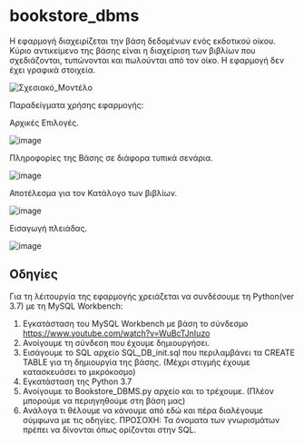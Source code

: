 # bookstore_dbms

Η εφαρμογή διαχειρίζεται την βάση δεδομένων ενός εκδοτικού οίκου. Κύριο αντικείμενο της βάσης είναι η διαχείριση των βιβλίων που σχεδιάζονται, τυπώνονται και πωλούνται από τον οίκο. 
Η εφαρμογή δεν έχει γραφικά στοιχεία.

![Σχεσιακό_Μοντέλο](https://user-images.githubusercontent.com/100244277/233828786-b51be91e-9b45-4c7a-b80e-07ac3ceac7a0.png)

Παραδείγματα χρήσης εφαρμογής:

Αρχικές Επιλογές.

![image](https://user-images.githubusercontent.com/100244277/233828828-c5b2ce7d-6ce3-4580-a716-385d2fef5804.png)

Πληροφορίες της Βάσης σε διάφορα τυπικά σενάρια.

![image](https://user-images.githubusercontent.com/100244277/233828838-04486eda-acc2-483c-a4b5-53f9c063cdd1.png)

Αποτέλεσμα για τον Κατάλογο των βιβλίων.

![image](https://user-images.githubusercontent.com/100244277/233828906-cdbfacfc-f9aa-43ff-b54d-82ff9af5c988.png)

Εισαγωγή πλειάδας.

![image](https://user-images.githubusercontent.com/100244277/233828910-c7efb308-40e7-4fa7-961a-015083393bbd.png)


## Οδηγίες

Για τη λέιτουργία της εφαρμογής χρειάζεται να συνδέσουμε τη Python(ver 3.7) με τη MySQL Workbench:
1.	Εγκατάσταση του MySQL Workbench με βάση το σύνδεσμο https://www.youtube.com/watch?v=WuBcTJnIuzo
2.	Ανοίγουμε τη σύνδεση που έχουμε δημιουργήσει.
3.	Εισάγουμε το SQL αρχείο SQL_DB_init.sql που περιλαμβάνει τα CREATE TABLE για τη δημιουργία της βάσης.
(Μέχρι στιγμής έχουμε κατασκευάσει το μικρόκοσμο)
4.	Εγκατάσταση της Python 3.7
5.	Ανοίγουμε το Bookstore_DBMS.py αρχείο και το τρέχουμε.
(Πλέον μπορούμε να περιηγηθούμε στη βάση μας)
6.	Ανάλογα τι θέλουμε να κάνουμε από εδώ και πέρα διαλέγουμε σύμφωνα με τις οδηγίες.
ΠΡΟΣΟΧΗ: Τα όνοματα των γνωρισμάτων πρέπει να δίνονται όπως ορίζονται στην SQL.
